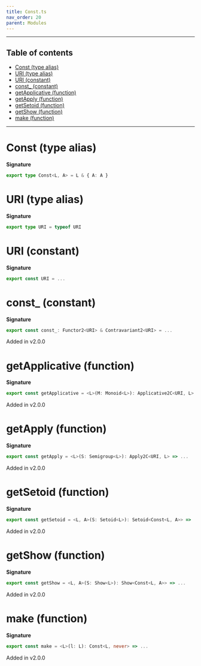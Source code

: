 ```yaml
---
title: Const.ts
nav_order: 20
parent: Modules
---
```


---

<h2 class="text-delta">Table of contents</h2>

- [Const (type alias)](#const-type-alias)
- [URI (type alias)](#uri-type-alias)
- [URI (constant)](#uri-constant)
- [const\_ (constant)](#const_-constant)
- [getApplicative (function)](#getapplicative-function)
- [getApply (function)](#getapply-function)
- [getSetoid (function)](#getsetoid-function)
- [getShow (function)](#getshow-function)
- [make (function)](#make-function)

---

# Const (type alias)

**Signature**

```ts
export type Const<L, A> = L & { A: A }
```

# URI (type alias)

**Signature**

```ts
export type URI = typeof URI
```

# URI (constant)

**Signature**

```ts
export const URI = ...
```

# const\_ (constant)

**Signature**

```ts
export const const_: Functor2<URI> & Contravariant2<URI> = ...
```

Added in v2.0.0

# getApplicative (function)

**Signature**

```ts
export const getApplicative = <L>(M: Monoid<L>): Applicative2C<URI, L> => ...
```

Added in v2.0.0

# getApply (function)

**Signature**

```ts
export const getApply = <L>(S: Semigroup<L>): Apply2C<URI, L> => ...
```

Added in v2.0.0

# getSetoid (function)

**Signature**

```ts
export const getSetoid = <L, A>(S: Setoid<L>): Setoid<Const<L, A>> => ...
```

Added in v2.0.0

# getShow (function)

**Signature**

```ts
export const getShow = <L, A>(S: Show<L>): Show<Const<L, A>> => ...
```

Added in v2.0.0

# make (function)

**Signature**

```ts
export const make = <L>(l: L): Const<L, never> => ...
```

Added in v2.0.0
